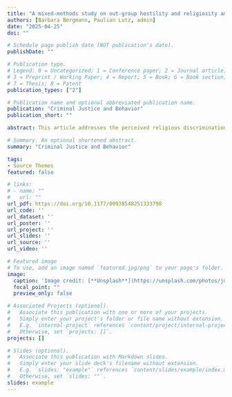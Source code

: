 ```yaml
---
title: "A mixed-methods study on out-group hostility and religiosity among Muslims in German youth prisons: The role of religious discrimination and opportunity structure"
authors: [Barbara Bergmann, Paulian Lutz, admin]
date: "2025-04-25"
doi: ""

# Schedule page publish date (NOT publication's date).
publishDate: ""

# Publication type.
# Legend: 0 = Uncategorized; 1 = Conference paper; 2 = Journal article;
# 3 = Preprint / Working Paper; 4 = Report; 5 = Book; 6 = Book section;
# 7 = Thesis; 8 = Patent
publication_types: ["2"]

# Publication name and optional abbreviated publication name.
publication: "Criminal Justice and Behavior"
publication_short: ""

abstract: This article addresses the perceived religious discrimination and lack of religious opportunity structure among imprisoned young Muslims and how these religion-related prison experiences affect their out-group hostility. Furthermore, it examines whether the link between these experiences and out-group hostility depends on religiosity. Building on general strain theory, religion-related prison experiences are conceptualized as events potentially leading to out-group hostility. The coping literature is used to identify different dimensions of religiosity that can either strengthen or weaken the relationship of interest. Data from German youth prisons were analyzed. Qualitative findings (N = 22) indicate imprisoned Muslims experience disadvantages in practicing their religion but feel grateful rather than discriminated against. Quantitative results (N = 311) show perceived religious discrimination is positively linked to out-group hostility, while lack of religious opportunity structure is not. Religiosity did not moderate the association between perceived religious discrimination and out-group hostility.

# Summary. An optional shortened abstract.
summary: "Criminal Justice and Behavior"

tags:
- Source Themes
featured: false

# links:
# - name: ""
#   url: ""
url_pdf: https://doi.org/10.1177/00938548251333798
url_code: ''
url_dataset: ''
url_poster: ''
url_project: ''
url_slides: ''
url_source: ''
url_video: ''

# Featured image
# To use, add an image named `featured.jpg/png` to your page's folder. 
image:
  caption: 'Image credit: [**Unsplash**](https://unsplash.com/photos/jdD8gXaTZsc)'
  focal_point: ""
  preview_only: false

# Associated Projects (optional).
#   Associate this publication with one or more of your projects.
#   Simply enter your project's folder or file name without extension.
#   E.g. `internal-project` references `content/project/internal-project/index.md`.
#   Otherwise, set `projects: []`.
projects: []

# Slides (optional).
#   Associate this publication with Markdown slides.
#   Simply enter your slide deck's filename without extension.
#   E.g. `slides: "example"` references `content/slides/example/index.md`.
#   Otherwise, set `slides: ""`.
slides: example
---
```

